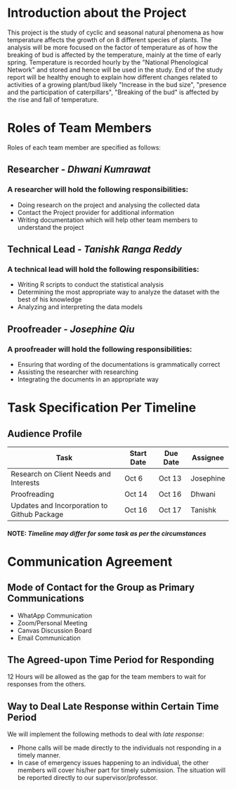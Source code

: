 # Introduction about the Project
  
  This project is the study of cyclic and seasonal natural phenomena as how temperature affects the growth of on 8 different species of plants. The analysis will be more focused on the factor of temperature as of how the breaking of bud is affected by the temperature, mainly at the time of early spring. Temperature is recorded hourly by the "National Phenological Network" and stored and hence will be used in the study. End of the study report will be healthy enough to explain how different changes related to activities of a  growing plant/bud likely "Increase in the bud size", "presence and the participation of caterpillars", "Breaking of the bud"  is affected by the rise and fall of temperature.

# Roles of Team Members 
Roles of each team member are specified as follows:
## Researcher - _Dhwani Kumrawat_
### A researcher will hold the following responsibilities:
* Doing research on the project and analysing the collected data
* Contact the Project provider for additional information
* Writing documentation which will help other team members to understand the project

## Technical Lead - _Tanishk Ranga Reddy_
### A technical lead will hold the following responsibilities:
* Writing R scripts to conduct the statistical analysis
* Determining the most appropriate way to analyze the dataset with the best of his knowledge
* Analyzing and interpreting the data models

## Proofreader - _Josephine Qiu_
### A proofreader will hold the following responsibilities:
* Ensuring that wording of the documentations is grammatically correct
* Assisting the researcher with researching 
* Integrating the documents in an appropriate way

# Task Specification Per Timeline
## Audience Profile
| Task                                        | Start Date | Due Date | Assignee  |   
|---------------------------------------------|------------|----------|-----------|
| Research on Client Needs and Interests      | Oct 6      | Oct 13   | Josephine |   
| Proofreading                                | Oct 14     | Oct 16   | Dhwani    |   
| Updates and Incorporation to Github Package | Oct 16     | Oct 17   | Tanishk   |   


#### NOTE: *_Timeline may differ for some task as per the circumstances_*


# Communication Agreement
## Mode of Contact for the Group as Primary Communications
* WhatApp Communication
* Zoom/Personal Meeting 
* Canvas Discussion Board
* Email Communication

## The Agreed-upon Time Period for Responding
12 Hours will be allowed as the gap for the team members to wait for responses from the others.  

## Way to Deal Late Response within Certain Time Period
We will implement the following methods to deal with *late response*:
* Phone calls will be made directly to the individuals not responding in a timely manner. 
* In case of emergency issues happening to an individual, the other members will cover his/her part for timely submission. The situation will be reported directly to our supervisor/professor.

